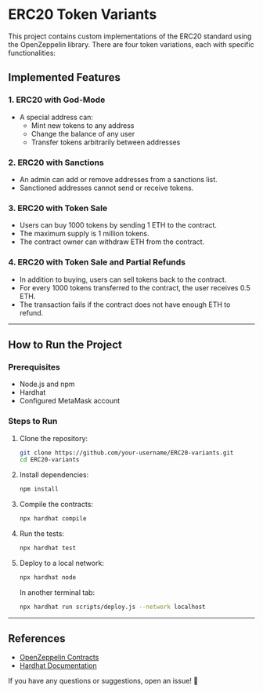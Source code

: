# ERC20 Token Variants

This project contains custom implementations of the ERC20 standard using the OpenZeppelin library. There are four token variations, each with specific functionalities:

## Implemented Features

### 1. ERC20 with God-Mode
- A special address can:
  - Mint new tokens to any address
  - Change the balance of any user
  - Transfer tokens arbitrarily between addresses

### 2. ERC20 with Sanctions
- An admin can add or remove addresses from a sanctions list.
- Sanctioned addresses cannot send or receive tokens.

### 3. ERC20 with Token Sale
- Users can buy 1000 tokens by sending 1 ETH to the contract.
- The maximum supply is 1 million tokens.
- The contract owner can withdraw ETH from the contract.

### 4. ERC20 with Token Sale and Partial Refunds
- In addition to buying, users can sell tokens back to the contract.
- For every 1000 tokens transferred to the contract, the user receives 0.5 ETH.
- The transaction fails if the contract does not have enough ETH to refund.

---

## How to Run the Project

### Prerequisites
- Node.js and npm
- Hardhat
- Configured MetaMask account

### Steps to Run
1. Clone the repository:
   ```sh
   git clone https://github.com/your-username/ERC20-variants.git
   cd ERC20-variants
   ```

2. Install dependencies:
   ```sh
   npm install
   ```

3. Compile the contracts:
   ```sh
   npx hardhat compile
   ```

4. Run the tests:
   ```sh
   npx hardhat test
   ```

5. Deploy to a local network:
   ```sh
   npx hardhat node
   ```
   In another terminal tab:
   ```sh
   npx hardhat run scripts/deploy.js --network localhost
   ```

---

## References
- [OpenZeppelin Contracts](https://docs.openzeppelin.com/contracts)
- [Hardhat Documentation](https://hardhat.org/docs)

If you have any questions or suggestions, open an issue! 🚀

